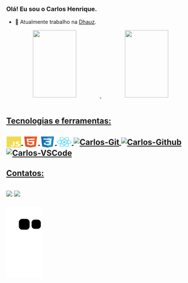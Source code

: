 ### Olá! Eu sou o Carlos Henrique.


- 🔭 Atualmente trabalho na [Dhauz](https://dhauz.com/).


<div align="center">
  <a href="https://github.com/casenrique">
  <img height="180em" width="48%" src="https://github-readme-stats.vercel.app/api?username=casenrique&show_icons=true&theme=onedark&include_all_commits=true&count_private=true"/>
   <img height="180em" width="48%" src="https://github-readme-stats.vercel.app/api/top-langs/?username=casenrique&layout=compact&langs_count=7&theme=onedark"/>
</div>
   
<div style="display: inline_block"><br>
  <h2>Tecnologias e ferramentas:<h2/>
  <img align="center" alt="Carlos-Js" height="30" width="40" src="https://raw.githubusercontent.com/devicons/devicon/master/icons/javascript/javascript-plain.svg">  
  <img align="center" alt="Carlos-HTML" height="30" width="40" src="https://raw.githubusercontent.com/devicons/devicon/master/icons/html5/html5-original.svg">
  <img align="center" alt="Carlos-CSS" height="30" width="40" src="https://raw.githubusercontent.com/devicons/devicon/master/icons/css3/css3-original.svg">
  <img align="center" alt="Carlos-React" height="30" width="40" src="https://raw.githubusercontent.com/devicons/devicon/master/icons/react/react-original.svg">
  <img align="center" alt="Carlos-Git" height="30" width="40" src="https://cdn.jsdelivr.net/gh/devicons/devicon/icons/git/git-original.svg">   
  <img align="center" alt="Carlos-Github" height="30" width="40" src="https://cdn.jsdelivr.net/gh/devicons/devicon/icons/github/github-original.svg">   
  <img align="center" alt="Carlos-VSCode" height="30" width="40" src="https://cdn.jsdelivr.net/gh/devicons/devicon/icons/vscode/vscode-original.svg">   
</div>
  
 <div> 
 <h2>Contatos:<h2/>
  <a href = "mailto:carloshenriquesouza.eng@gmail.com"><img src="https://img.shields.io/badge/Gmail-D14836?style=for-the-badge&logo=gmail&logoColor=white" target="_blank"></a>
  <a href="https://www.linkedin.com/in/carlos-henrique-de-souza-1767311a" target="_blank"><img src="https://img.shields.io/badge/LinkedIn-0077B5?style=for-the-badge&logo=linkedin&logoColor=white" target="_blank"></a> 
 
  ![Snake animation](https://github.com/casenrique/casenrique/blob/output/github-contribution-grid-snake.svg)

</div>
